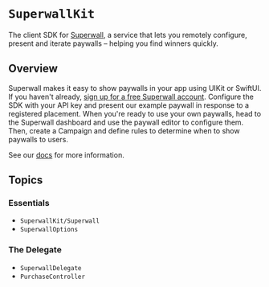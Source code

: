 # ``SuperwallKit``

The client SDK for [Superwall](https://superwall.com), a service that lets you remotely configure, present and iterate paywalls – helping you find winners quickly.

## Overview

Superwall makes it easy to show paywalls in your app using UIKit or SwiftUI. If you haven't already, [sign up for a free Superwall account](https://superwall.com/sign-up). Configure the SDK with your API key and present our example paywall in response to a registered placement. When you're ready to use your own paywalls, head to the Superwall dashboard and use the paywall editor to configure them. Then, create a Campaign and define rules to determine when to show paywalls to users.

See our [docs](https://docs.superwall.com/docs) for more information.

## Topics

### Essentials
- ``SuperwallKit/Superwall``
- ``SuperwallOptions``

### The Delegate
- ``SuperwallDelegate``
- ``PurchaseController``
